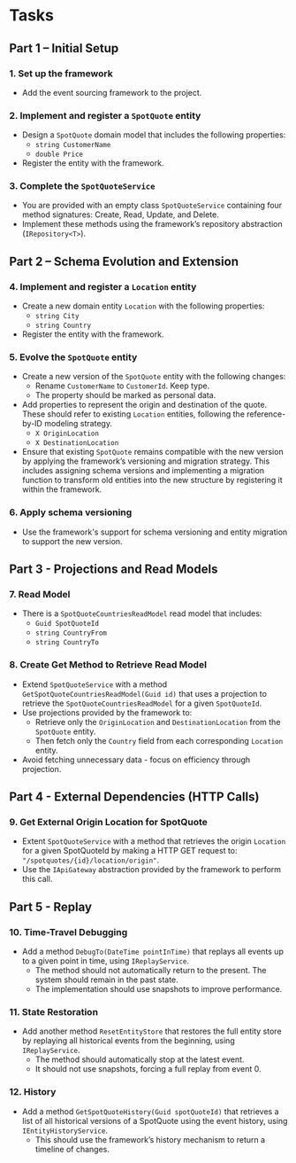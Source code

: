 # Tasks


## Part 1 – Initial Setup

### 1. Set up the framework
- Add the event sourcing framework to the project.

### 2. Implement and register a `SpotQuote` entity
- Design a `SpotQuote` domain model that includes the following properties:
  - `string CustomerName`
  - `double Price`
- Register the entity with the framework.

### 3. Complete the `SpotQuoteService`
- You are provided with an empty class `SpotQuoteService` containing four method signatures: Create, Read, Update, and Delete.
- Implement these methods using the framework’s repository abstraction (`IRepository<T>`).

## Part 2 – Schema Evolution and Extension

### 4. Implement and register a `Location` entity
- Create a new domain entity `Location` with the following properties:
  - `string City`
  - `string Country`
- Register the entity with the framework.

### 5. Evolve the `SpotQuote` entity
- Create a new version of the `SpotQuote` entity with the following changes:
  - Rename `CustomerName` to `CustomerId`. Keep type.
  - The property should be marked as personal data.
- Add properties to represent the origin and destination of the quote. These should refer to existing `Location` entities, following the reference-by-ID modeling strategy.
    - `X OriginLocation`
    - `X DestinationLocation`
- Ensure that existing `SpotQuote` remains compatible with the new version by applying the framework’s versioning and migration strategy. This includes assigning schema versions and implementing a migration function to transform old entities into the new structure by registering it within the framework.

### 6. Apply schema versioning
- Use the framework's support for schema versioning and entity migration to support the new version.

## Part 3 - Projections and Read Models

### 7. Read Model
- There is a `SpotQuoteCountriesReadModel` read model that includes:
    - `Guid SpotQuoteId`
    - `string CountryFrom`
    - `string CountryTo`

### 8. Create Get Method to Retrieve Read Model
- Extend `SpotQuoteService` with a method `GetSpotQuoteCountriesReadModel(Guid id)` that uses a projection to retrieve the `SpotQuoteCountriesReadModel` for a given `SpotQuoteId`. 
- Use projections provided by the framework to:
  - Retrieve only the `OriginLocation` and `DestinationLocation` from the `SpotQuote` entity.
  - Then fetch only the `Country` field from each corresponding `Location` entity.
- Avoid fetching unnecessary data - focus on efficiency through projection.


## Part 4 - External Dependencies (HTTP Calls)

### 9. Get External Origin Location for SpotQuote

- Extent `SpotQuoteService` with a method that retrieves the origin `Location` for a given SpotQuoteId by making a HTTP GET request to: `"/spotquotes/{id}/location/origin"`.
- Use the `IApiGateway` abstraction provided by the framework to perform this call.

## Part 5 - Replay

### 10. Time-Travel Debugging

- Add a method `DebugTo(DateTime pointInTime)` that replays all events up to a given point in time, using `IReplayService`.
    - The method should not automatically return to the present. The system should remain in the past state.
    - The implementation should use snapshots to improve performance.

### 11. State Restoration

- Add another method `ResetEntityStore` that restores the full entity store by replaying all historical events from the beginning, using `IReplayService`.
    - The method should automatically stop at the latest event.
    - It should not use snapshots, forcing a full replay from event 0.

### 12. History

- Add a method `GetSpotQuoteHistory(Guid spotQuoteId)` that retrieves a list of all historical versions of a SpotQuote using the event history, using `IEntityHistoryService`.
    - This should use the framework’s history mechanism to return a timeline of changes.
